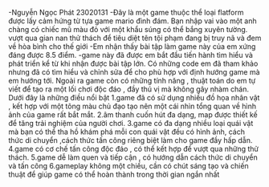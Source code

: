  -Nguyễn Ngọc Phát 23020131
 -Đây là  một  game thuộc thể loại flatform được lấy cảm  hứng từ tựa game mario đình đám. Bạn nhập vai vào một anh chàng có chiếc mũ màu đỏ với một khẩu súng có thể bắng xuyên tường.
 vượt qua gian nan thử thách để tiêu diệt tên tội phạm đang bị truy nã và đem về hòa bình cho thế giới
 -Em nhận thấy  bài tập làm game này của em xứng đáng được 8.5 điểm.
 -game này đã được em bắt đầu tiến hành tìm hiểu và phát triển kể từ khi nhận được bài tập lớn. Có những code em đã tham khảo nhưng đã có tìm hiểu  và chỉnh sửa để cho phù hợp với
 định hướng game mà em hướng tới. Ngoài ra game còn có những tính năng , thuật toán do em tự viết để tạo ra một lối chơi độc đáo , đầy thú vị mà không gây nhàm chán. Dưới đây là  những   điều nổi bật
  1.game đã có sử dụng nhiều đồ họa nhân vật , kết hợp với một tông màu chủ đạo tạo nên một cái nhìn tổng quan về hình ảnh của game rất bắt mắt.
  2.âm thanh cuốn hút  đa dạng, map được thiết kế để tăng trải nghiệm của người chơi.
  3.game có đa dạng nhiều loại quái vật mà bạn có thể tha hồ khám phá  mỗi con quái vật đều có hình ảnh, cách thức di chuyển ,cách thức tấn công riêng biệt làm cho game đầy hấp dẫn.
  4.game có cơ chế tấn công độc đáo , có thể kết hợp để vượt qua những thử thách.
  5.game dễ làm quen và tiếp cận , có hướng dẫn cách thức di chuyển và tấn công
  6.gameplay không một chiều, cần có chút sáng tạo và chiến thuật để giúp game có thể hoàn thành trong thời gian ngắn nhất
